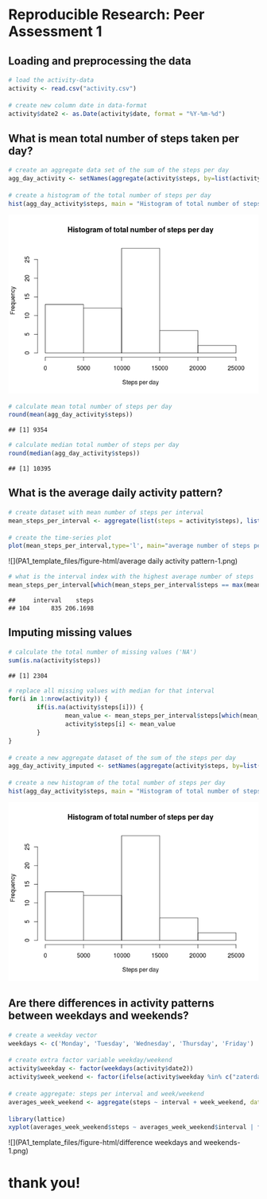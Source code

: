 # Reproducible Research: Peer Assessment 1


## Loading and preprocessing the data

```r
# load the activity-data
activity <- read.csv("activity.csv")

# create new column date in data-format
activity$date2 <- as.Date(activity$date, format = "%Y-%m-%d")
```

## What is mean total number of steps taken per day?

```r
# create an aggregate data set of the sum of the steps per day
agg_day_activity <- setNames(aggregate(activity$steps, by=list(activity$date2), FUN=sum, na.rm=TRUE, na.action=NULL),c("date","steps"))

# create a histogram of the total number of steps per day
hist(agg_day_activity$steps, main = "Histogram of total number of steps per day", xlab = "Steps per day")
```

![](PA1_template_files/figure-html/total_steps_per_day-1.png)<!-- -->

```r
# calculate mean total number of steps per day
round(mean(agg_day_activity$steps))
```

```
## [1] 9354
```

```r
# calculate median total number of steps per day
round(median(agg_day_activity$steps))
```

```
## [1] 10395
```


## What is the average daily activity pattern?

```r
# create dataset with mean number of steps per interval
mean_steps_per_interval <- aggregate(list(steps = activity$steps), list(interval=activity$interval), mean,na.rm=TRUE, na.action=NULL)

# create the time-series plot
plot(mean_steps_per_interval,type='l', main="average number of steps per interval")
```

![](PA1_template_files/figure-html/average daily activity pattern-1.png)<!-- -->

```r
# what is the interval index with the highest average number of steps
mean_steps_per_interval[which(mean_steps_per_interval$steps == max(mean_steps_per_interval$steps)),]
```

```
##     interval    steps
## 104      835 206.1698
```


## Imputing missing values

```r
# calculate the total number of missing values ('NA')
sum(is.na(activity$steps))
```

```
## [1] 2304
```

```r
# replace all missing values with median for that interval
for(i in 1:nrow(activity)) {
        if(is.na(activity$steps[i])) {
                mean_value <- mean_steps_per_interval$steps[which(mean_steps_per_interval$interval==activity$interval[i])]
                activity$steps[i] <- mean_value
        }
}

# create a new aggregate dataset of the sum of the steps per day
agg_day_activity_imputed <- setNames(aggregate(activity$steps, by=list(activity$date2), FUN=sum, na.rm=TRUE, na.action=NULL),c("date","steps"))

# create a new histogram of the total number of steps per day
hist(agg_day_activity$steps, main = "Histogram of total number of steps per day", xlab = "Steps per day")
```

![](PA1_template_files/figure-html/unnamed-chunk-1-1.png)<!-- -->


## Are there differences in activity patterns between weekdays and weekends?


```r
# create a weekday vector
weekdays <- c('Monday', 'Tuesday', 'Wednesday', 'Thursday', 'Friday')

# create extra factor variable weekday/weekend
activity$weekday <- factor(weekdays(activity$date2))
activity$week_weekend <- factor(ifelse(activity$weekday %in% c("zaterdag","zondag"),"weekend","week"))

# create aggregate: steps per interval and week/weekend
averages_week_weekend <- aggregate(steps ~ interval + week_weekend, data = activity, mean)

library(lattice)
xyplot(averages_week_weekend$steps ~ averages_week_weekend$interval | factor(averages_week_weekend$week_weekend), type = "l", layout = c(1, 2), xlab = "Interval", ylab = "Number of steps")
```

![](PA1_template_files/figure-html/difference weekdays and weekends-1.png)<!-- -->

# thank you!
